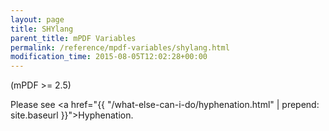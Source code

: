 ```yaml
---
layout: page
title: SHYlang
parent_title: mPDF Variables
permalink: /reference/mpdf-variables/shylang.html
modification_time: 2015-08-05T12:02:28+00:00
---
```


(mPDF &gt;= 2.5)

Please see <a href="{{ "/what-else-can-i-do/hyphenation.html" | prepend: site.baseurl }}">Hyphenation</a>.

